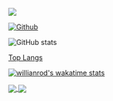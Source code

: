 ![](https://visitor-badge.laobi.icu/badge?page_id=TonyV23.TonyV23)

[![Github](https://img.shields.io/github/followers/TonyV23?label=Follow&style=social)](https://github.com/TonyV23)

![GitHub stats](https://github-readme-stats.vercel.app/api?username=TonyV23&show_icons=true&theme=tokyonight)

[Top Langs](https://github-readme-stats.vercel.app/api/top-langs/?username=TonyV23&theme=tokyonight)

[![willianrod's wakatime stats](https://github-readme-stats.vercel.app/api/wakatime?username=TonyV23)](https://github.com/anuraghazra/github-readme-stats)

<a href="https://github.com/TonyV23/github-readme-stats">
  <img align="center" src="https://github-readme-stats.vercel.app/api/pin/?username=TonyV23&repo=github-readme-stats" />
</a>
<a href="https://github.com/TonyV23/convoychat">
  <img align="center" src="https://github-readme-stats.vercel.app/api/pin/?username=TonyV23&repo=convoychat" />
</a>
